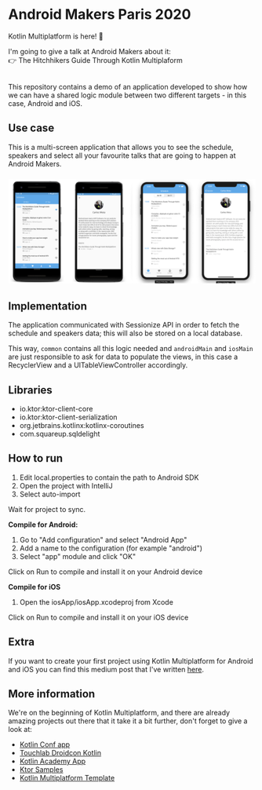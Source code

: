 # Android Makers Paris 2020
Kotlin Multiplatform is here! 🙌

I'm going to give a talk at Android Makers about it:
<br>
👉 The Hitchhikers Guide Through Kotlin Multiplaform

<br>
This repository contains a demo of an application developed to show how we can have a shared logic module between two different targets - in this case, Android and iOS.


## Use case
This is a multi-screen application that allows you to see the schedule, speakers and select all your favourite talks that are going to happen at Android Makers.

<h3 align="center">
  <img src="screens/app_screens.png" alt="App Screens" />
</h3>


## Implementation
The application communicated with Sessionize API in order to fetch the schedule and speakers data; this will also be stored on a local database.

This way, `common` contains all this logic needed and `androidMain` and `iosMain` are just responsible to ask for data to populate the views, in this case a RecyclerView and a UITableViewController accordingly.


## Libraries
- io.ktor:ktor-client-core
- io.ktor:ktor-client-serialization
- org.jetbrains.kotlinx:kotlinx-coroutines
- com.squareup.sqldelight


## How to run
1. Edit local.properties to contain the path to Android SDK
2. Open the project with IntelliJ
3. Select auto-import

Wait for project to sync.

**Compile for Android:**
1. Go to "Add configuration" and select "Android App"
2. Add a name to the configuration (for example "android")
3. Select "app" module and click "OK"

Click on Run to compile and install it on your Android device


**Compile for iOS**
1. Open the iosApp/iosApp.xcodeproj from Xcode

Click on Run to compile and install it on your iOS device

## Extra
If you want to create your first project using Kotlin Multiplatform for Android and iOS you can find this medium post that I've written [here](https://medium.com/@cafonsomota/set-up-your-first-kotlin-multiplatform-project-for-android-and-ios-e54c2b6574e7).


## More information
We're on the beginning of Kotlin Multiplatform, and there are already amazing projects out there that it take it a bit further, don't forget to give a look at:
- [Kotlin Conf app](https://github.com/jetbrains/kotlinconf-app)
- [Touchlab Droidcon Kotlin](https://github.com/touchlab/DroidconKotlin)
- [Kotlin Academy App](https://github.com/MarcinMoskala/KotlinAcademyApp)
- [Ktor Samples](https://github.com/ktorio/ktor-samples)
- [Kotlin Multiplatform Template](https://github.com/pink-room/kotlin-multiplatform-template)

